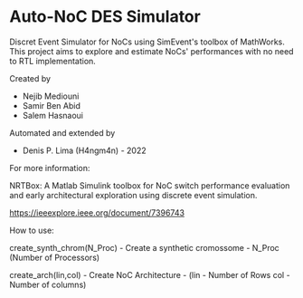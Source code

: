 # Auto-NoC DES Simulator

Discret Event Simulator for NoCs using SimEvent's toolbox of MathWorks. This project aims to explore and estimate NoCs' performances with no need to RTL implementation.

Created by

- Nejib Mediouni
- Samir Ben Abid
- Salem Hasnaoui

Automated and extended by

- Denis P. Lima (H4ngm4n) - 2022

For more information:

NRTBox: A Matlab Simulink toolbox for NoC switch performance evaluation and early architectural exploration using discrete event simulation.

https://ieeexplore.ieee.org/document/7396743

How to use:

create_synth_chrom(N_Proc) - Create a synthetic cromossome - N_Proc (Number of Processors)

create_arch(lin,col) - Create NoC Architecture - (lin - Number of Rows     col - Number of columns)

 
 
